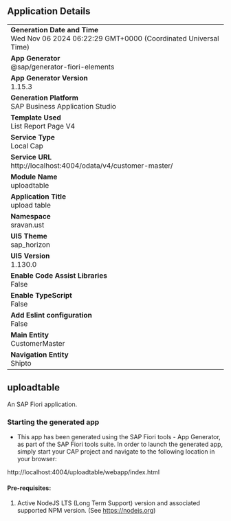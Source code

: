 ## Application Details
|               |
| ------------- |
|**Generation Date and Time**<br>Wed Nov 06 2024 06:22:29 GMT+0000 (Coordinated Universal Time)|
|**App Generator**<br>@sap/generator-fiori-elements|
|**App Generator Version**<br>1.15.3|
|**Generation Platform**<br>SAP Business Application Studio|
|**Template Used**<br>List Report Page V4|
|**Service Type**<br>Local Cap|
|**Service URL**<br>http://localhost:4004/odata/v4/customer-master/|
|**Module Name**<br>uploadtable|
|**Application Title**<br>upload table|
|**Namespace**<br>sravan.ust|
|**UI5 Theme**<br>sap_horizon|
|**UI5 Version**<br>1.130.0|
|**Enable Code Assist Libraries**<br>False|
|**Enable TypeScript**<br>False|
|**Add Eslint configuration**<br>False|
|**Main Entity**<br>CustomerMaster|
|**Navigation Entity**<br>Shipto|

## uploadtable

An SAP Fiori application.

### Starting the generated app

-   This app has been generated using the SAP Fiori tools - App Generator, as part of the SAP Fiori tools suite.  In order to launch the generated app, simply start your CAP project and navigate to the following location in your browser:

http://localhost:4004/uploadtable/webapp/index.html

#### Pre-requisites:

1. Active NodeJS LTS (Long Term Support) version and associated supported NPM version.  (See https://nodejs.org)


